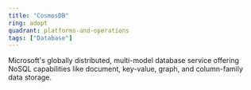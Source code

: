 ```yaml
---
title: "CosmosDB"
ring: adopt
quadrant: platforms-and-operations
tags: ["Database"]
---
```


Microsoft's globally distributed, multi-model database service offering NoSQL capabilities like document, key-value, graph, and column-family data storage.
